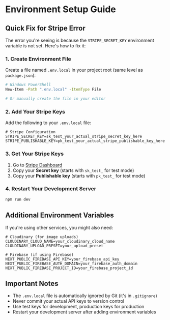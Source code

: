 # Environment Setup Guide

## Quick Fix for Stripe Error

The error you're seeing is because the `STRIPE_SECRET_KEY` environment variable is not set. Here's how to fix it:

### 1. Create Environment File

Create a file named `.env.local` in your project root (same level as `package.json`):

```bash
# Windows PowerShell
New-Item -Path ".env.local" -ItemType File

# Or manually create the file in your editor
```

### 2. Add Your Stripe Keys

Add the following to your `.env.local` file:

```env
# Stripe Configuration
STRIPE_SECRET_KEY=sk_test_your_actual_stripe_secret_key_here
STRIPE_PUBLISHABLE_KEY=pk_test_your_actual_stripe_publishable_key_here
```

### 3. Get Your Stripe Keys

1. Go to [Stripe Dashboard](https://dashboard.stripe.com/apikeys)
2. Copy your **Secret key** (starts with `sk_test_` for test mode)
3. Copy your **Publishable key** (starts with `pk_test_` for test mode)

### 4. Restart Your Development Server

```bash
npm run dev
```

## Additional Environment Variables

If you're using other services, you might also need:

```env
# Cloudinary (for image uploads)
CLOUDINARY_CLOUD_NAME=your_cloudinary_cloud_name
CLOUDINARY_UPLOAD_PRESET=your_upload_preset

# Firebase (if using Firebase)
NEXT_PUBLIC_FIREBASE_API_KEY=your_firebase_api_key
NEXT_PUBLIC_FIREBASE_AUTH_DOMAIN=your_firebase_auth_domain
NEXT_PUBLIC_FIREBASE_PROJECT_ID=your_firebase_project_id
```

## Important Notes

- The `.env.local` file is automatically ignored by Git (it's in `.gitignore`)
- Never commit your actual API keys to version control
- Use test keys for development, production keys for production
- Restart your development server after adding environment variables 
